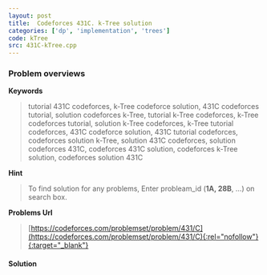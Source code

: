 ```yaml
---
layout: post
title:  Codeforces 431C. k-Tree solution
categories: ['dp', 'implementation', 'trees']
code: kTree
src: 431C-kTree.cpp
---
```

### **Problem overviews**

**Keywords**
> tutorial 431C codeforces, k-Tree codeforce solution, 431C codeforces tutorial, solution codeforces k-Tree, tutorial k-Tree codeforces, k-Tree codeforces tutorial, solution k-Tree codeforces, k-Tree tutorial codeforces, 431C codeforce solution, 431C tutorial codeforces, codeforces solution k-Tree, solution 431C codeforces, solution codeforces 431C, codeforces 431C solution, codeforces k-Tree solution, codeforces solution 431C

**Hint**
> To find solution for any problems, Enter probleam_id (**1A, 28B**, ...) on search box. 

**Problems Url**
> [https://codeforces.com/problemset/problem/431/C](https://codeforces.com/problemset/problem/431/C){:rel="nofollow"}{:target="_blank"}

#### **Solution**



